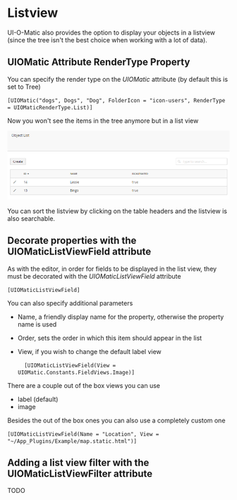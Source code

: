 # Listview #

UI-O-Matic also provides the option to display your objects in a listview (since the tree isn't the best choice when working with a lot of data).

## UIOMatic Attribute RenderType Property ##

You can specify the render type on the *UIOMatic* attribute (by default this is set to Tree)

    [UIOMatic("dogs", Dogs", "Dog", FolderIcon = "icon-users", RenderType = UIOMaticRenderType.List)]

Now you won't see the items in the tree anymore but in a list view

![](img/listview.png)

You can sort the listview by clicking on the table headers and the listview is also searchable.

## Decorate properties with the UIOMaticListViewField attribute ##
As with the editor, in order for fields to be displayed in the list view, they must be decorated with the *UIOMaticListViewField* attribute

	[UIOMaticListViewField]

You can also specify additional parameters

- Name, a friendly display name for the property, otherwise the property name is used
- Order, sets the order in which this item should appear in the list
- View, if you wish to change the default label view




		[UIOMaticListViewField(View = UIOMatic.Constants.FieldViews.Image)]


There are a couple out of the box views you can use

- label (default)
- image

Besides the out of the box ones you can also use a completely custom one 

    [UIOMaticListViewField(Name = "Location", View = "~/App_Plugins/Example/map.static.html")]

## Adding a list view filter with the UIOMaticListViewFilter attribute ##

TODO
